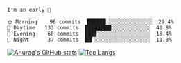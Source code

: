 <!--START_SECTION:productive-box-in-readme-->
```text
I'm an early 🐥

🌞 Morning    96 commits  ██████▏░░░░░░░░░░░░░░  29.4%
🌆 Daytime   133 commits  ████████▌░░░░░░░░░░░░  40.8%
🌃 Evening    60 commits  ███▊░░░░░░░░░░░░░░░░░  18.4%
🌚 Night      37 commits  ██▍░░░░░░░░░░░░░░░░░░  11.3%
```
<!--END_SECTION:productive-box-in-readme-->
[![Anurag's GitHub stats](https://github-readme-stats.vercel.app/api?username=tykeaboyloy&count_private=true&theme=vue-light&show_icons=true)](https://github.com/anuraghazra/github-readme-stats)
[![Top Langs](https://github-readme-stats.vercel.app/api/top-langs/?username=tykeaboyloy&layout=compact&theme=vue-light&langs_count=8)](https://github.com/anuraghazra/github-readme-stats)
